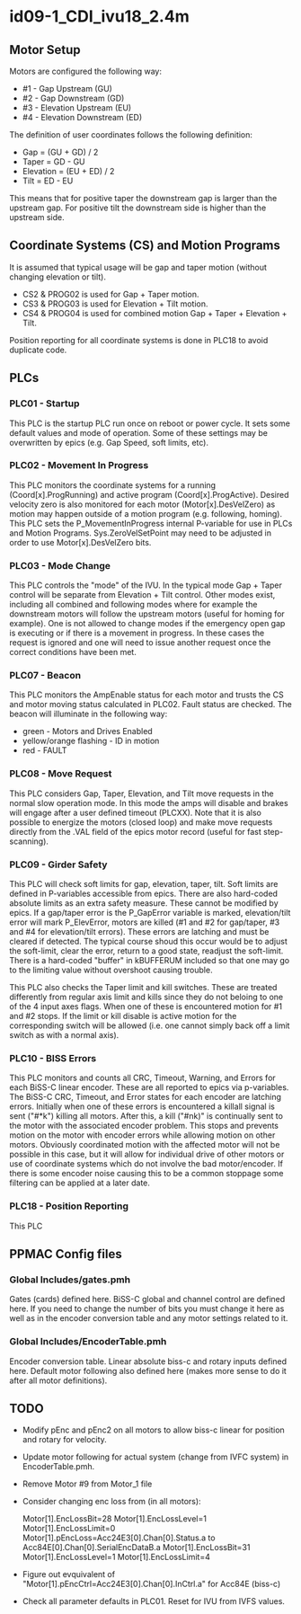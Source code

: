 # id09-1_CDI_ivu18_2.4m

## Motor Setup
Motors are configured the following way:
* #1 - Gap Upstream (GU)
* #2 - Gap Downstream (GD)
* #3 - Elevation Upstream (EU)
* #4 - Elevation Downstream (ED)

The definition of user coordinates follows the following definition:
* Gap = (GU + GD) / 2
* Taper = GD - GU
* Elevation = (EU + ED) / 2
* Tilt = ED - EU

This means that for positive taper the downstream gap is larger than the upstream gap.  For positive tilt the downstream side is higher than the upstream side.

## Coordinate Systems (CS) and Motion Programs
It is assumed that typical usage will be gap and taper motion (without changing elevation or tilt).
* CS2 & PROG02 is used for Gap + Taper motion.
* CS3 & PROG03 is used for Elevation + Tilt motion.
* CS4 & PROG04 is used for combined motion Gap + Taper + Elevation + Tilt.

Position reporting for all coordinate systems is done in PLC18 to avoid duplicate code.




## PLCs
### PLC01 - Startup
This PLC is the startup PLC run once on reboot or power cycle.  It sets some default values and mode of operation.  Some of these settings may be overwritten by epics (e.g. Gap Speed, soft limits, etc).

### PLC02 - Movement In Progress
This PLC monitors the coordinate systems for a running (Coord[x].ProgRunning) and active program (Coord[x].ProgActive).  Desired velocity zero is also monitored for each motor (Motor[x].DesVelZero) as motion may happen outside of a motion program (e.g. following, homing).  This PLC sets the P_MovementInProgress internal P-variable for use in PLCs and Motion Programs.  Sys.ZeroVelSetPoint may need to be adjusted in order to use Motor[x].DesVelZero bits.

### PLC03 - Mode Change
This PLC controls the "mode" of the IVU.  In the typical mode Gap + Taper control will be separate from Elevation + Tilt control.  Other modes exist, including all combined and following modes where for example the downstream motors will follow the upstream motors (useful for homing for example).  One is not allowed to change modes if the emergency open gap is executing or if there is a movement in progress.  In these cases the request is ignored and one will need to issue another request once the correct conditions have been met.

### PLC07 - Beacon
This PLC monitors the AmpEnable status for each motor and trusts the CS and motor moving status calculated in PLC02.  Fault status are checked.  The beacon will illuminate in the following way:
* green - Motors and Drives Enabled
* yellow/orange flashing - ID in motion
* red - FAULT

### PLC08 - Move Request
This PLC considers Gap, Taper, Elevation, and Tilt move requests in the normal slow operation mode.  In this mode the amps will disable and brakes will engage after a user defined timeout (PLCXX).  Note that it is also possible to energize the motors (closed loop) and make move requests directly from the .VAL field of the epics motor record (useful for fast step-scanning).

### PLC09 - Girder Safety
This PLC will check soft limits for gap, elevation, taper, tilt.  Soft limits are defined in P-variables accessible from epics.  There are also hard-coded absolute limits as an extra safety measure.  These cannot be modified by epics.  If a gap/taper error is the P_GapError variable is marked, elevation/tilt error will mark P_ElevError, motors are killed (#1 and #2 for gap/taper, #3 and #4 for elevation/tilt errors).  These errors are latching and must be cleared if detected.  The typical course shoud this occur would be to adjust the soft-limit, clear the error, return to a good state, readjust the soft-limit.  There is a hard-coded "buffer" in kBUFFERUM included so that one may go to the limiting value without overshoot causing trouble.

This PLC also checks the Taper limit and kill switches.  These are treated differently from regular axis limit and kills since they do not beloing to one of the 4 input axes flags.  When one of these is encountered motion for #1 and #2 stops.  If the limit or kill disable is active motion for the corresponding switch will be allowed (i.e. one cannot simply back off a limit switch as with a normal axis).

### PLC10 - BISS Errors
This PLC monitors and counts all CRC, Timeout, Warning, and Errors for each BiSS-C linear encoder.  These are all reported to epics via p-variables.  The BiSS-C CRC, Timeout, and Error states for each encoder are latching errors.  Initially when one of these errors is encountered a killall signal is sent ("#\*k") killing all motors.  After this, a kill ("#nk)" is continually sent to the motor with the associated encoder problem.  This stops and prevents motion on the motor with encoder errors while allowing motion on other motors.  Obviously coordinated motion with the affected motor will not be possible in this case, but it will allow for individual drive of other motors or use of coordinate systems which do not involve the bad motor/encoder.  If there is some encoder noise causing this to be a common stoppage some filtering can be applied at a later date.

### PLC18 - Position Reporting
This PLC 

## PPMAC Config files
### Global Includes/gates.pmh
Gates (cards) defined here.  BiSS-C global and channel control are defined here.  If you need to change the number of bits you must change it here as well as in the encoder conversion table and any motor settings related to it.

### Global Includes/EncoderTable.pmh
Encoder conversion table.  Linear absolute biss-c and rotary inputs defined here.  Default motor following also defined here (makes more sense to do it after all motor definitions).


## TODO
* Modify pEnc and pEnc2 on all motors to allow biss-c linear for position and rotary for velocity.
* Update motor following for actual system (change from IVFC system) in EncoderTable.pmh.
* Remove Motor #9 from Motor_1 file
* Consider changing enc loss from (in all motors):

  Motor[1].EncLossBit=28
  Motor[1].EncLossLevel=1
  Motor[1].EncLossLimit=0
  Motor[1].pEncLoss=Acc24E3[0].Chan[0].Status.a
  to
  Acc84E[0].Chan[0].SerialEncDataB.a
  Motor[1].EncLossBit=31
  Motor[1].EncLossLevel=1
  Motor[1].EncLossLimit=4

* Figure out evquivalent of "Motor[1].pEncCtrl=Acc24E3[0].Chan[0].InCtrl.a" for Acc84E (biss-c)
* Check all parameter defaults in PLC01.  Reset for IVU from IVFS values.
